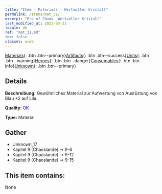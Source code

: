 ```yaml
---
title: "Item - Materials - Wertvoller Kristall"
permalink: /Items/mat_31/
excerpt: "Era of Chaos  Wertvoller Kristall"
last_modified_at: 2021-03-31
locale: de
ref: "mat_31.md"
toc: false
classes: wide
---
```

 [Materials](/de/Items/){: .btn .btn--primary}[Artifacts](/de/Items/Artifacts/){: .btn .btn--success}[Units](/de/Items/Units/){: .btn .btn--warning}[Heroes](/de/Items/Heroes/){: .btn .btn--danger}[Consumables](/de/Items/Consumables/){: .btn .btn--info}[Unknown](/de/Items/Unknown/){: .btn .btn--primary}

## Details
 **Beschreibung:** Gewöhnliches Material zur Aufwertung von Ausrüstung von Blau +2 auf Lila.

 **Quality:** <span style="color: #0000CD">OK</span>

 **Type:** Material

## Gather

*    Unknown_17 
*    Kapitel 9 (Chaoslande) -> 9-6 
*    Kapitel 9 (Chaoslande) -> 9-12 
*    Kapitel 9 (Chaoslande) -> 9-15 

## This item contains:

  None

